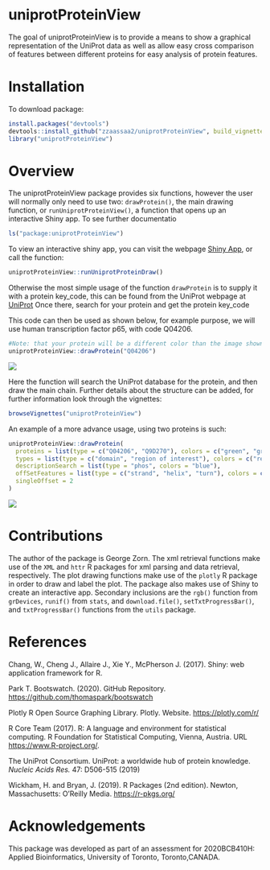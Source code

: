 
# uniprotProteinView

<!-- badges: start -->
<!-- badges: end -->

The goal of uniprotProteinView is to provide a means to show a graphical
representation of the UniProt data as well as allow easy cross
comparison of features between different proteins for easy analysis of
protein features.

# Installation

To download package:

``` r
install.packages("devtools")
devtools::install_github("zzaassaa2/uniprotProteinView", build_vignettes = TRUE)
library("uniprotProteinView")
```

# Overview

The uniprotProteinView package provides six functions, however the user
will normally only need to use two: `drawProtein()`, the main drawing
function, or `runUniprotProteinView()`, a function that opens up an
interactive Shiny app. To see further documentatio

``` r
ls("package:uniprotProteinView")
```

To view an interactive shiny app, you can visit the webpage [Shiny
App](https://zzaassaa2.shinyapps.io/proteinView/), or call the function:

``` r
uniprotProteinView::runUniprotProteinDraw()
```

Otherwise the most simple usage of the function `drawProtein` is to
supply it with a protein key\_code, this can be found from the UniProt
webpage at [UniProt](https://www.uniprot.org/) Once there, search for
your protein and get the protein key\_code

This code can then be used as shown below, for example purpose, we will
use human transcription factor p65, with code Q04206.

``` r
#Note: that your protein will be a different color than the image shown, by default the function chooses a random color
uniprotProteinView::drawProtein("Q04206")
```

![](https://github.com/zzaassaa2/uniprotProteinView/inst/extdata/first.png)

Here the function will search the UniProt database for the protein, and
then draw the main chain. Further details about the structure can be
added, for further information look through the vignettes:

``` r
browseVignettes("uniprotProteinView")
```

An example of a more advance usage, using two proteins is such:

``` r
uniprotProteinView::drawProtein(
  proteins = list(type = c("Q04206", "Q9D270"), colors = c("green", "green")),
  types = list(type = c("domain", "region of interest"), colors = c("red", "purple")),
  descriptionSearch = list(type = "phos", colors = "blue"),
  offSetFeatures = list(type = c("strand", "helix", "turn"), colors = c("green", "orange", "purple")),
  singleOffset = 2
)
```

![](https://github.com/zzaassaa2/uniprotProteinView/inst/extdata/second.png)

# Contributions

The author of the package is George Zorn. The xml retrieval functions
make use of the `XML` and `httr` R packages for xml parsing and data
retrieval, respectively. The plot drawing functions make use of the
`plotly` R package in order to draw and label the plot. The package also
makes use of Shiny to create an interactive app. Secondary inclusions
are the `rgb()` function from `grDevices`, `runif()` from `stats`, and
`download.file()`, `setTxtProgressBar()`, and `txtProgressBar()`
functions from the `utils` package.

# References

Chang, W., Cheng J., Allaire J., Xie Y., McPherson J. (2017). Shiny: web
application framework for R.

Park T. Bootswatch. (2020). GitHub Repository.
<https://github.com/thomaspark/bootswatch>

Plotly R Open Source Graphing Library. Plotly. Website.
<https://plotly.com/r/>

R Core Team (2017). R: A language and environment for statistical
computing. R Foundation for Statistical Computing, Vienna, Austria. URL
<https://www.R-project.org/>.

The UniProt Consortium. UniProt: a worldwide hub of protein knowledge.
*Nucleic Acids Res.* 47: D506-515 (2019)

Wickham, H. and Bryan, J. (2019). R Packages (2nd edition). Newton,
Massachusetts: O’Reilly Media. <https://r-pkgs.org/>

# Acknowledgements

This package was developed as part of an assessment for 2020BCB410H:
Applied Bioinformatics, University of Toronto, Toronto,CANADA.
